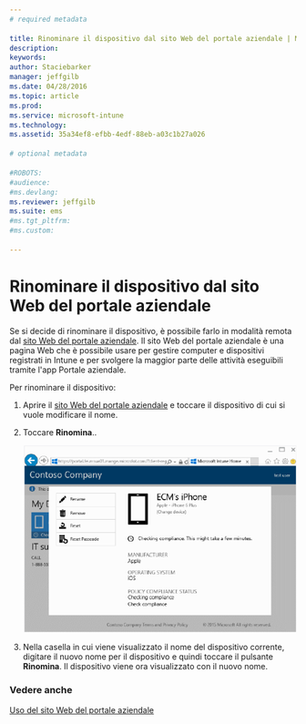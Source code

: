 ```yaml
---
# required metadata

title: Rinominare il dispositivo dal sito Web del portale aziendale | Microsoft Intune
description:
keywords:
author: Staciebarker
manager: jeffgilb
ms.date: 04/28/2016
ms.topic: article
ms.prod:
ms.service: microsoft-intune
ms.technology:
ms.assetid: 35a34ef8-efbb-4edf-88eb-a03c1b27a026

# optional metadata

#ROBOTS:
#audience:
#ms.devlang:
ms.reviewer: jeffgilb
ms.suite: ems
#ms.tgt_pltfrm:
#ms.custom:

---
```



# Rinominare il dispositivo dal sito Web del portale aziendale

Se si decide di rinominare il dispositivo, è possibile farlo in modalità remota dal [sito Web del portale aziendale](http://portal.manage.microsoft.com). Il sito Web del portale aziendale è una pagina Web che è possibile usare per gestire computer e dispositivi registrati in Intune e per svolgere la maggior parte delle attività eseguibili tramite l'app Portale aziendale.

Per rinominare il dispositivo:

1.  Aprire il [sito Web del portale aziendale](http://portal.manage.microsoft.com) e toccare il dispositivo di cui si vuole modificare il nome.

2.  Toccare **Rinomina**..

    ![rename-device](./media/iwp-1-tap-reset-passcode.png)

3.  Nella casella in cui viene visualizzato il nome del dispositivo corrente, digitare il nuovo nome per il dispositivo e quindi toccare il pulsante **Rinomina**. Il dispositivo viene ora visualizzato con il nuovo nome.

### Vedere anche
[Uso del sito Web del portale aziendale](using-the-intune-company-portal-website.md)

<!--HONumber=May16_HO1-->



